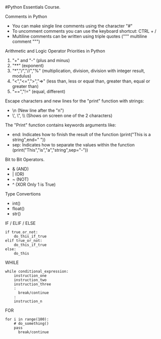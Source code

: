 #Python Essentials Course.

Comments in Python
- You can make single line comments using the character "#"
- To uncomment comments you can use the keyboard shortcut: CTRL + /
- Multiline comments can be written using triple quotes (""" multiline comment """)

Arithmetic and Logic Operator Priorities in Python
1. "+" and "-" (plus and minus)
2. "**" (exponent)
3. "*","/","//","%" (multiplication, division, division with integer result, modulus) 
4. "<","<=",">","=>" (less than, less or equal than, greater than, equal or greater than)
5. "==","!=" (equal, different)

Escape characters and new lines for the "print" function with strings:
- \n (New line after the "n")
- \\', \\", \\\ (Shows on screen one of the 2 characters)

The "Print" function contains keywords arguments like:
- end: Indicates how to finish the result of the function (print("This is a string",end=" "))
- sep: Indicates how to separate the values within the function (print("This","is","a","string",sep="-"))

Bit to Bit Operators.
- & (AND)
- | (OR)
- ~ (NOT)
- ^ (XOR Only 1 is True)

Type Convertions
- int()
- float()
- str()

IF / ELIF / ELSE
```
if true_or_not:
    do_this_if_true
elif true_or_not:
    do_this_if_true
else:
    do_this
```
WHILE
```
while conditional_expression:
    instruction_one
    instruction_two
    instruction_three
    :
      break/continue
    :
    instruction_n
```
FOR
```
for i in range(100):
    # do_something()
    pass
      break/continue
```
